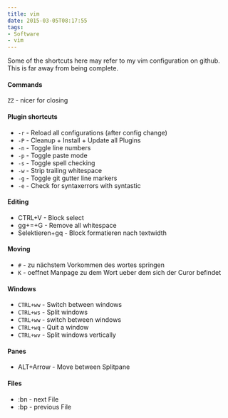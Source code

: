```yaml
---
title: vim
date: 2015-03-05T08:17:55
tags: 
- Software
- vim
---
```


Some of the shortcuts here may refer to my vim configuration on github.
This is far away from being complete.

#### Commands
`ZZ` - nicer for closing

#### Plugin shortcuts
* `-r` - Reload all configurations (after config change)
* `-P` - Cleanup + Install + Update all Plugins
* `-n` - Toggle line numbers
* `-p` - Toggle paste mode
* `-s` - Toggle spell checking
* `-w` - Strip trailing whitespace
* `-g` - Toggle git gutter line markers
* `-e` - Check for syntaxerrors with syntastic

#### Editing
* CTRL+V - Block select
* gg+=+G - Remove all whitespace
* Selektieren+gq - Block formatieren nach textwidth

#### Moving
* `#` - zu nächstem Vorkommen des wortes springen
* `K` - oeffnet Manpage zu dem Wort ueber dem sich der Curor befindet

#### Windows
* `CTRL+ww` - Switch between windows
* `CTRL+ws` - Split windows
* `CTRL+ww` - switch between windows
* `CTRL+wq` - Quit a window
* `CTRL+wv` - Split windows vertically

#### Panes
* ALT+Arrow - Move between Splitpane

#### Files
* :bn - next File
* :bp - previous File
